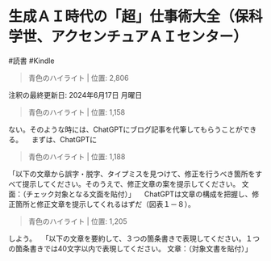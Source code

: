 # 生成ＡＩ時代の「超」仕事術大全（保科 学世、アクセンチュアＡＩセンター）

#読書 #Kindle

> 青色のハイライト | 位置: 2,806

注釈の最終更新日: 2024年6月17日 月曜日


> 青色のハイライト | 位置: 1,158

ない。そのような時には、ChatGPTにブログ記事を代筆してもらうことができる。 　まずは、ChatGPTに


> 青色のハイライト | 位置: 1,188

「以下の文章から誤字・脱字、タイプミスを見つけて、修正を行うべき箇所をすべて提示してください。そのうえで、修正文章の案を提示してください。 文面：（チェック対象となる文面を貼付）」 　ChatGPTは文章の構成を把握し、修正箇所と修正文章を提示してくれるはずだ（図表１－８）。


> 青色のハイライト | 位置: 1,205

しよう。 　「以下の文章を要約して、３つの箇条書きで表現してください。１つの箇条書きでは40文字以内で表現してください。 文章：（対象文書を貼付）」


